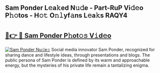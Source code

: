 ## Sam Ponder L𝚎a𝚔ed N𝚞𝚍e - Part-RuP Vi𝚍𝚎o P𝚑𝚘tos - H𝚘𝚝 O𝚗𝚕yf𝚊ns L𝚎a𝚔s RAQY4

# <h2><a href="http://kfcdv5n.oniu.top/?m=Sam+Ponder">🔗👉 🔴 Sam Ponder P𝚑ot𝚘𝚜 V𝚒d𝚎o</a></h2>

[![Sam Ponder Nu𝚍e𝚜](https://i.imgur.com/0qMVB7G.gif)](http://kfcdv5n.oniu.top/?m=Sam+Ponder)
Social media innovator Sam Ponder, recognized for sharing dance and lifestyle ideas, through presentations and blogs. The public persona of Sam Ponder is defined by its warm and approachable energy, but the mysteries of his private life remain a tantalizing enigma.  
